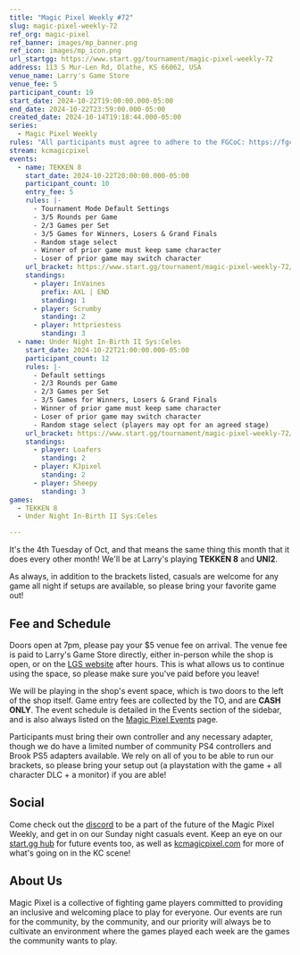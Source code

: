 ```yaml
---
title: "Magic Pixel Weekly #72"
slug: magic-pixel-weekly-72
ref_org: magic-pixel
ref_banner: images/mp_banner.png
ref_icon: images/mp_icon.png
url_startgg: https://www.start.gg/tournament/magic-pixel-weekly-72
address: 113 S Mur-Len Rd, Olathe, KS 66062, USA
venue_name: Larry's Game Store
venue_fee: 5
participant_count: 19
start_date: 2024-10-22T19:00:00.000-05:00
end_date: 2024-10-22T23:59:00.000-05:00
created_date: 2024-10-14T19:18:44.000-05:00
series:
  - Magic Pixel Weekly
rules: "All participants must agree to adhere to the FGCoC: https://fgcoc.com/"
stream: kcmagicpixel
events:
  - name: TEKKEN 8
    start_date: 2024-10-22T20:00:00.000-05:00
    participant_count: 10
    entry_fee: 5
    rules: |-
      - Tournament Mode Default Settings
      - 3/5 Rounds per Game
      - 2/3 Games per Set
      - 3/5 Games for Winners, Losers & Grand Finals
      - Random stage select
      - Winner of prior game must keep same character
      - Loser of prior game may switch character
    url_bracket: https://www.start.gg/tournament/magic-pixel-weekly-72/events/tekken-8/brackets/1791140/2649711
    standings:
      - player: InVaines
        prefix: AXL | END
        standing: 1
      - player: Scrumby
        standing: 2
      - player: httpriestess
        standing: 3
  - name: Under Night In-Birth II Sys:Celes
    start_date: 2024-10-22T21:00:00.000-05:00
    participant_count: 12
    rules: |-
      - Default settings
      - 2/3 Rounds per Game
      - 2/3 Games per Set
      - 3/5 Games for Winners, Losers & Grand Finals
      - Winner of prior game must keep same character
      - Loser of prior game may switch character
      - Random stage select (players may opt for an agreed stage)
    url_bracket: https://www.start.gg/tournament/magic-pixel-weekly-72/events/under-night-in-birth-ii-sys-celes/brackets/1791141/2649712
    standings:
      - player: Loafers
        standing: 2
      - player: KJpixel
        standing: 2
      - player: Sheepy
        standing: 3
games:
  - TEKKEN 8
  - Under Night In-Birth II Sys:Celes

---
```


It's the 4th Tuesday of Oct, and that means the same thing this month that it does every other month! We'll be at Larry's playing **TEKKEN 8** and **UNI2**.

As always, in addition to the brackets listed, casuals are welcome for any game all night if setups are available, so please bring your favorite game out! 

## Fee and Schedule

Doors open at 7pm, please pay your $5 venue fee on arrival. The venue fee is paid to Larry's Game Store directly, either in-person while the shop is open, or on the [LGS website](https://www.larrysgamestore.com/products/kc-magic-pixel-5) after hours. This is what allows us to continue using the space, so please make sure you've paid before you leave!

We will be playing in the shop's event space, which is two doors to the left of the shop itself. Game entry fees are collected by the TO, and are **CASH ONLY**. The event schedule is detailed in the Events section of the sidebar, and is also always listed on the [Magic Pixel Events](https://kcmagicpixel.com/events/) page.

Participants must bring their own controller and any necessary adapter, though we do have a limited number of community PS4 controllers and Brook PS5 adapters available. We rely on all of you to be able to run our brackets, so please bring your setup out (a playstation with the game + all character DLC + a monitor) if you are able!  

## Social

Come check out the [discord](https://discord.gg/jkmn6CVrrQ) to be a part of the future of the Magic Pixel Weekly, and get in on our Sunday night casuals event. Keep an eye on our [start.gg hub](https://www.start.gg/hub/magic-pixel) for future events too, as well as [kcmagicpixel.com](https://kcmagicpixel.com) for more of what's going on in the KC scene!

## About Us

Magic Pixel is a collective of fighting game players committed to providing an inclusive and welcoming place to play for everyone. Our events are run for the community, by the community, and our priority will always be to cultivate an environment where the games played each week are the games the community wants to play.
  